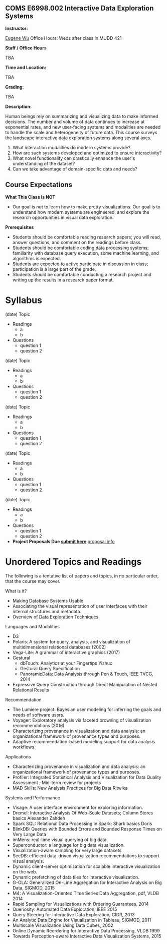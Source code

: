 
## COMS E6998.002  Interactive Data Exploration Systems


<div>
  <!--<div class="row">
    <div class="col-md-2"><b>Units:</b></div>
    <div class="col-md-8"><p>3</p></div>
  </div>-->
  
  <div class="row">
    <div class="col-md-2"><a id="staff" name="staff"></a><b>Instructor:</b></div>
    <div class="col-md-8">
      <p><a href="http://www.eugenewu.net/">Eugene Wu</a>  Office Hours: Weds after class in MUDD 421</p>
    </div>
  </div>
  <div class="row">
    <div class="col-md-2"><b>Staff / Office Hours</b> </div>
    <div class="col-md-8">
      <p>TBA</p>
    </div>
  </div>
  <div class="row">
    <div class="col-md-2"><b>Time and Location:</b></div>
    <div class="col-md-8"><p>TBA</p></div>
  </div>
  <div class="row">
    <div class="col-md-2"><b>Grading:</b></div>
    <div class="col-md-8">
    <p>TBA</p>
    </div>
  </div>
  <div class="row">
    <div class="col-md-2"><b>Description:</b></div>
    <div class="col-md-10">
      <p>
        Human beings rely on summarizing and visualizing data to make informed decisions.  The number and volume of data continues to increase at exponential rates, and new user-facing systems and modalities are needed to handle the scale and heterogeneity of future data.
        This course surveys the landscape interactive data exploration systems along several axes. 
      </p>
      <ol>
        <li> What interaction modalities do modern systems provide? 
        <li> How are such systems developed and optimized to ensure interactivity? 
        <li> What novel functionality can drastically enhance the user's understanding of the dataset? 
        <li> Can we take advantage of domain-specific data and needs?
      </ul>
    </div>
  </div>

</div>

## Course Expectations

**What This Class is NOT**  

* Our goal is *not* to learn how to make pretty visualizations.  Our goal is to understand how modern systems are engineered, and explore the research opportunities in visual data exploration.

**Prerequisites**

* Students should be comfortable reading research papers; you will read, answer questions, and comment on the readings before class.
* Students should be comfortable coding data processing systems;  familiarity with database query execution, some machine learning, and algorithms is expected.    
* Students are expected to active participate in discussion in class; participation is a large part of the grade.
* Students should be comfortable conducting a research project and writing up the results in a research paper format.

# Syllabus

(date) Topic

* Readings
  * a
  * b
* Questions
  * question 1
  * question 2

(date) Topic

* Readings
  * a
  * b
* Questions
  * question 1
  * question 2

(date) Topic

* Readings
  * a
  * b
* Questions
  * question 1
  * question 2

(date) Topic

* Readings
  * a
  * b
* Questions
  * question 1
  * question 2

(date) Topic

* Readings
  * a
  * b
* Questions
  * question 1
  * question 2
* **Project Proposals Due [submit here](./)**  [proposal info](./proposal.html)


# Unordered Topics and Readings

The following is a tentative list of papers and topics, in no particular order, that the course may cover.

What is it?

* Making Database Systems Usable  
* Associating the visual representation of user interfaces with their internal structures and metadata.
* [Overview of Data Exploration Techniques](http://stratos.seas.harvard.edu/files/stratos/files/exploration-tutorial.pdf)

Languages and Modalities

* D3
* Polaris: A system for query, analysis, and visualization of multidimensional relational databases (2002)
* Vega-Lite: A grammar of interactive graphics (2017)
* Gestural
  * dbTouch: Analytics at your Fingertips Yishuo  
  * Gestural Query Specification
  * PanoramicData: Data Analysis through Pen & Touch, IEEE TVCG, 2014
* Expressive Query Construction through Direct Manipulation of Nested Relational Results

Recommendation

* The Lumiere project: Bayesian user modeling for inferring the goals and needs of software users.
* Voyager: Exploratory analysis via faceted browsing of visualization recommendations (2016)
* Characterizing provenance in visualization and data analysis: an organizational framework of provenance types and purposes.
* Adaptive recommendation-based modeling support for data analysis workflows.

Applications

* Characterizing provenance in visualization and data analysis: an organizational framework of provenance types and purposes.
* Profiler: Integrated Statistical Analysis and Visualization for Data Quality Assessment ; Mid-term review for projects  
* MAD Skills: New Analysis Practices for Big Data Ritwika 

Systems and Performance

* Visage: A user interface environment for exploring information.
* Dremel: Interactive Analysis Of Web-Scale Datasets; Column Stores basics  Alexander Zahdeh  
* Spark SQL: Relational Data Processing in Spark; Shark basics  Doris 
* BlinkDB: Queries with Bounded Errors and Bounded Response Times on Very Large Data
* imMens: real-time visual querying of big data.
* Superconductor: a language for big data visualization.
* Visualization-aware sampling for very large datasets
* SeeDB: efficient data-driven visualization recommendations to support visual analysis.
* Dynamic client-server optimization for scalable interactive visualization on the web.
* Dynamic prefetching of data tiles for interactive visualization.
* G-OLA: Generalized On-Line Aggregation for Interactive Analysis on Big Data, SIGMOD, 2015
* M4: A Visualization-Oriented Time Series Data Aggregation, pdf, VLDB 2014
* Rapid Sampling for Visualizations with Ordering Guarantees, 2014
* Queriosity: Automated Data Exploration, IEEE 2015
* Query Steering for Interactive Data Exploration, CIDR, 2013
* An Analytic Data Engine for Visualization in Tableau, SIGMOD, 2011
* Multiscale Visualization Using Data Cubes, 2002
* Online Dynamic Reordering for Interactive Data Processing, VLDB 1999
* Towards Perception-aware Interactive Data Visualization Systems, 2015



